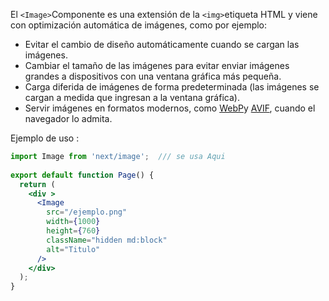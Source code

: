
El `<Image>`Componente es una extensión de la `<img>`etiqueta HTML y viene con optimización automática de imágenes, como por ejemplo:

- Evitar el cambio de diseño automáticamente cuando se cargan las imágenes.
- Cambiar el tamaño de las imágenes para evitar enviar imágenes grandes a dispositivos con una ventana gráfica más pequeña.
- Carga diferida de imágenes de forma predeterminada (las imágenes se cargan a medida que ingresan a la ventana gráfica).
- Servir imágenes en formatos modernos, como [WebP](https://developer.mozilla.org/en-US/docs/Web/Media/Formats/Image_types#webp)y [AVIF](https://developer.mozilla.org/en-US/docs/Web/Media/Formats/Image_types#avif_image), cuando el navegador lo admita.


Ejemplo de uso :

```jsx
import Image from 'next/image';  /// se usa Aqui
 
export default function Page() {
  return (
    <div >
      <Image
        src="/ejemplo.png"
        width={1000}
        height={760}
        className="hidden md:block"
        alt="Titulo"
      />  
    </div>
  );
}

```